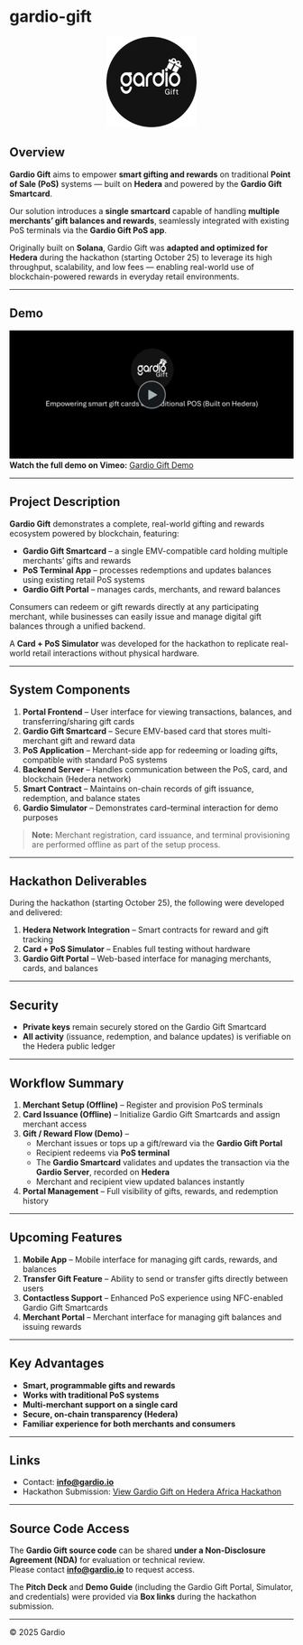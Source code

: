 # gardio-gift

<p align="center">
  <img src="./logo.png" alt="gardio-gift" width="160" />
</p>

## Overview

**Gardio Gift** aims to empower **smart gifting and rewards** on traditional **Point of Sale (PoS)** systems — built on **Hedera** and powered by the **Gardio Gift Smartcard**.

Our solution introduces a **single smartcard** capable of handling **multiple merchants’ gift balances and rewards**, seamlessly integrated with existing PoS terminals via the **Gardio Gift PoS app**.

Originally built on **Solana**, Gardio Gift was **adapted and optimized for Hedera** during the hackathon (starting October 25) to leverage its high throughput, scalability, and low fees — enabling real-world use of blockchain-powered rewards in everyday retail environments.

---

## Demo
[![Gardio Gift Demo](./preview.png)](https://vimeo.com/1132512934)  
**Watch the full demo on Vimeo:** [Gardio Gift Demo](https://vimeo.com/1132512934)

---

## Project Description

**Gardio Gift** demonstrates a complete, real-world gifting and rewards ecosystem powered by blockchain, featuring:  
- **Gardio Gift Smartcard** – a single EMV-compatible card holding multiple merchants’ gifts and rewards  
- **PoS Terminal App** – processes redemptions and updates balances using existing retail PoS systems  
- **Gardio Gift Portal** – manages cards, merchants, and reward balances  

Consumers can redeem or gift rewards directly at any participating merchant, while businesses can easily issue and manage digital gift balances through a unified backend.  

A **Card + PoS Simulator** was developed for the hackathon to replicate real-world retail interactions without physical hardware.

---

## System Components

1. **Portal Frontend** – User interface for viewing transactions, balances, and transferring/sharing gift cards  
2. **Gardio Gift Smartcard** – Secure EMV-based card that stores multi-merchant gift and reward data  
3. **PoS Application** – Merchant-side app for redeeming or loading gifts, compatible with standard PoS systems  
4. **Backend Server** – Handles communication between the PoS, card, and blockchain (Hedera network)  
5. **Smart Contract** – Maintains on-chain records of gift issuance, redemption, and balance states  
6. **Gardio Simulator** – Demonstrates card–terminal interaction for demo purposes  

> **Note:** Merchant registration, card issuance, and terminal provisioning are performed offline as part of the setup process.

---

## Hackathon Deliverables

During the hackathon (starting October 25), the following were developed and delivered:
1. **Hedera Network Integration** – Smart contracts for reward and gift tracking  
2. **Card + PoS Simulator** – Enables full testing without hardware  
3. **Gardio Gift Portal** – Web-based interface for managing merchants, cards, and balances  

---

## Security

- **Private keys** remain securely stored on the Gardio Gift Smartcard  
- **All activity** (issuance, redemption, and balance updates) is verifiable on the Hedera public ledger  

---

## Workflow Summary

1. **Merchant Setup (Offline)** – Register and provision PoS terminals  
2. **Card Issuance (Offline)** – Initialize Gardio Gift Smartcards and assign merchant access  
3. **Gift / Reward Flow (Demo)** –  
   - Merchant issues or tops up a gift/reward via the **Gardio Gift Portal**  
   - Recipient redeems via **PoS terminal**  
   - The **Gardio Smartcard** validates and updates the transaction via the **Gardio Server**, recorded on **Hedera**  
   - Merchant and recipient view updated balances instantly  
4. **Portal Management** – Full visibility of gifts, rewards, and redemption history  

---

## Upcoming Features

1. **Mobile App** – Mobile interface for managing gift cards, rewards, and balances  
2. **Transfer Gift Feature** – Ability to send or transfer gifts directly between users  
3. **Contactless Support** – Enhanced PoS experience using NFC-enabled Gardio Gift Smartcards  
4. **Merchant Portal** – Merchant interface for managing gift balances and issuing rewards  

---

## Key Advantages

- **Smart, programmable gifts and rewards**  
- **Works with traditional PoS systems**  
- **Multi-merchant support on a single card**  
- **Secure, on-chain transparency (Hedera)**  
- **Familiar experience for both merchants and consumers**  

---

## Links

- Contact: **info@gardio.io**  
- Hackathon Submission: [View Gardio Gift on Hedera Africa Hackathon](https://dorahacks.io/buidl/35655)

---

## Source Code Access

The **Gardio Gift source code** can be shared **under a Non-Disclosure Agreement (NDA)** for evaluation or technical review.  
Please contact **info@gardio.io** to request access.  

The **Pitch Deck** and **Demo Guide** (including the Gardio Gift Portal, Simulator, and credentials) were provided via **Box links** during the hackathon submission.

---

© 2025 Gardio
